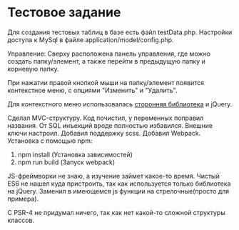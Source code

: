 # Тестовое задание
Для создания тестовых таблиц в базе есть файл testData.php. Настройки доступа к MySql в файле application/model/config.php.

Управление: Сверху расположена панель управления, где можно создать папку/элемент, 
а также перейти в предыдущую папку и корневую папку.

При нажатии правой кнопкой мыши на  папку/элемент появится контекстное меню, с опциями "Изменить" и "Удалить".

Для контекстного меню использовалась [сторонняя библиотека](https://github.com/swisnl/jQuery-contextMenu) и jQuery.

Сделал MVC-структуру. 
Код почистил, у переменных поправил названия.
От SQL инъекций вроде полностью избавился. Внешние ключи настроил.
Добавил поддержку scss. 
Добавил Webpack. Установка с помощью npm:
1. npm install (Установка зависимостей)
2. npm run build (Запуск webpack)

JS-фреймворки не знаю, а изучение займет какое-то время.
Чистый ES6 не нашел куда пристроить, так как используется только библиотека на jQuery.
Заменил в имеющемся js функции на стрелочные(просто для примера).

C PSR-4 не придумал ничего, так как нет какой-то сложной структуры классов.
